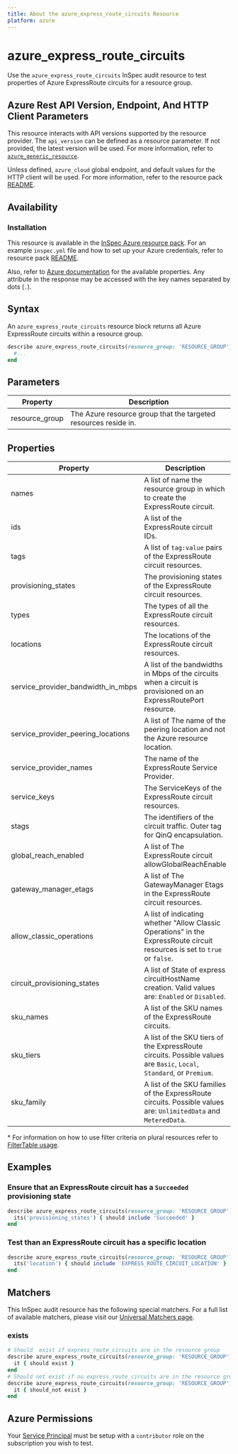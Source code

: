 ```yaml
---
title: About the azure_express_route_circuits Resource
platform: azure
---
```


# azure_express_route_circuits

Use the `azure_express_route_circuits` InSpec audit resource to test properties of Azure ExpressRoute circuits for a resource group.

## Azure Rest API Version, Endpoint, And HTTP Client Parameters

This resource interacts with API versions supported by the resource provider.
The `api_version` can be defined as a resource parameter.
If not provided, the latest version will be used.
For more information, refer to [`azure_generic_resource`](azure_generic_resource.md).

Unless defined, `azure_cloud` global endpoint, and default values for the HTTP client will be used.
For more information, refer to the resource pack [README](../../README.md).

## Availability

### Installation

This resource is available in the [InSpec Azure resource pack](https://github.com/inspec/inspec-azure).
For an example `inspec.yml` file and how to set up your Azure credentials, refer to resource pack [README](../../README.md#Service-Principal).

Also, refer to [Azure documentation](https://docs.microsoft.com/en-us/rest/api/expressroute/express-route-circuits/list) for the available properties.
Any attribute in the response may be accessed with the key names separated by dots (`.`).

## Syntax

An `azure_express_route_circuits` resource block returns all Azure ExpressRoute circuits within a resource group.

```ruby
describe azure_express_route_circuits(resource_group: 'RESOURCE_GROUP') do
  #...
end
```
## Parameters

|Property        | Description                                                                          |
|----------------|--------------------------------------------------------------------------------------|
| resource_group | The Azure resource group that the targeted resources reside in.                      |

## Properties

|Property       | Description                                                                          | Filter Criteria<superscript>*</superscript> |
|---------------|--------------------------------------------------------------------------------------|-----------------|
| names         | A list of name the resource group in which to create the ExpressRoute circuit.       | `name`          |
| ids           | A list of the ExpressRoute circuit IDs.                                              | `id`            |
| tags          | A list of `tag:value` pairs of the ExpressRoute circuit resources.                   | `tags`          |
| provisioning_states | The provisioning states of the ExpressRoute circuit resources.                 | `provisioning_state` |
| types         | The types of all the ExpressRoute circuit resources.                                 | `type`          |
| locations     | The locations of the ExpressRoute circuit resources.                                 | `location`      |
| service_provider_bandwidth_in_mbps | A list of the bandwidths in Mbps of the circuits when a circuit is provisioned on an ExpressRoutePort resource. | `service_provider_bandwidth_in_mbps` |
| service_provider_peering_locations | A list of The name of the peering location and not the Azure resource location.                                 | `service_provider_peering_location`  |
| service_provider_names             |   The name of the ExpressRoute Service Provider.                | `service_provider_name` |
| service_keys  | The ServiceKeys of the ExpressRoute circuit resources.                               | `service_key`   |
| stags         | The identifiers of the circuit traffic. Outer tag for QinQ encapsulation.            | `stag`          |
| global_reach_enabled               | A list of The ExpressRoute circuit allowGlobalReachEnable       | `global_reach_enabled` |
| gateway_manager_etags              | A list of The GatewayManager Etags in the ExpressRoute circuit resources.                                       | `gateway_manager_etag`               |
| allow_classic_operations           | A list of indicating whether "Allow Classic Operations" in the ExpressRoute circuit resources is set to `true` or `false`.  | `allow_classic_operation`|
| circuit_provisioning_states        | A list of State of express circuitHostName creation. Valid values are: `Enabled` or `Disabled`.                 | `circuit_provisioning_state`         |
| sku_names     | A list of the SKU names of the ExpressRoute circuits.                                | `sku_name`      |
| sku_tiers     | A list of the SKU tiers of the ExpressRoute circuits. Possible values are `Basic`, `Local`, `Standard`, or `Premium`.                | `sku_tier`                           |
| sku_family    | A list of the SKU families of the ExpressRoute circuits. Possible values are: `UnlimitedData` and `MeteredData`.                     | `sku_family`                         |

<superscript>*</superscript> For information on how to use filter criteria on plural resources refer to [FilterTable usage](https://github.com/inspec/inspec/blob/master/dev-docs/filtertable-usage.md).

## Examples

### Ensure that an ExpressRoute circuit has a `Succeeded` provisioning state

```ruby
describe azure_express_route_circuits(resource_group: 'RESOURCE_GROUP') do
  its('provisioning_states') { should include 'Succeeded' }
end
```

### Test than an ExpressRoute circuit has a specific location

```ruby
describe azure_express_route_circuits(resource_group: 'RESOURCE_GROUP') do
  its('location') { should include 'EXPRESS_ROUTE_CIRCUIT_LOCATION' }
end
```

## Matchers

This InSpec audit resource has the following special matchers. For a full list of available matchers, please visit our [Universal Matchers page](https://www.inspec.io/docs/reference/matchers/).

### exists

```ruby
# Should  exist if express_route_circuits are in the resource group
describe azure_express_route_circuits(resource_group: 'RESOURCE_GROUP') do
  it { should exist }
end
# Should not exist if no express_route_circuits are in the resource group
describe azure_express_route_circuits(resource_group: 'RESOURCE_GROUP') do
  it { should_not exist }
end
```
## Azure Permissions

Your [Service Principal](https://docs.microsoft.com/en-us/azure/azure-resource-manager/resource-group-create-service-principal-portal) must be setup with a `contributor` role on the subscription you wish to test.
